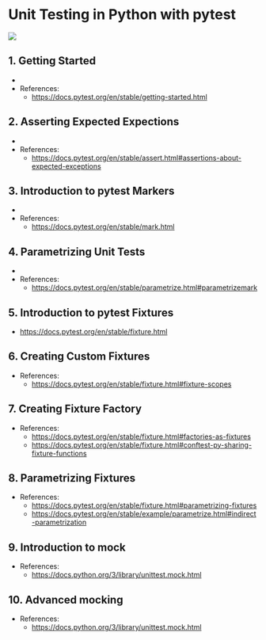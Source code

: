 # Unit Testing in Python with pytest

![](https://docs.pytest.org/en/latest/_static/pytest1.png)



## 1. Getting Started

- 
- References:
  - https://docs.pytest.org/en/stable/getting-started.html

## 2. Asserting Expected Expections

- 
- References:
  - https://docs.pytest.org/en/stable/assert.html#assertions-about-expected-exceptions


## 3. Introduction to pytest Markers

- 
- References:
  - https://docs.pytest.org/en/stable/mark.html
  

## 4. Parametrizing Unit Tests

- 
- References:
  - https://docs.pytest.org/en/stable/parametrize.html#parametrizemark
  

## 5. Introduction to pytest Fixtures


  - https://docs.pytest.org/en/stable/fixture.html
  

## 6. Creating Custom Fixtures

- References:
  - https://docs.pytest.org/en/stable/fixture.html#fixture-scopes
  
  
## 7. Creating Fixture Factory


- References:
  - https://docs.pytest.org/en/stable/fixture.html#factories-as-fixtures
  - https://docs.pytest.org/en/stable/fixture.html#conftest-py-sharing-fixture-functions
  

## 8. Parametrizing Fixtures


- References:
  - https://docs.pytest.org/en/stable/fixture.html#parametrizing-fixtures
  - https://docs.pytest.org/en/stable/example/parametrize.html#indirect-parametrization
  
## 9. Introduction to mock


- References:
  - https://docs.python.org/3/library/unittest.mock.html


## 10. Advanced mocking


- References:
  - https://docs.python.org/3/library/unittest.mock.html

